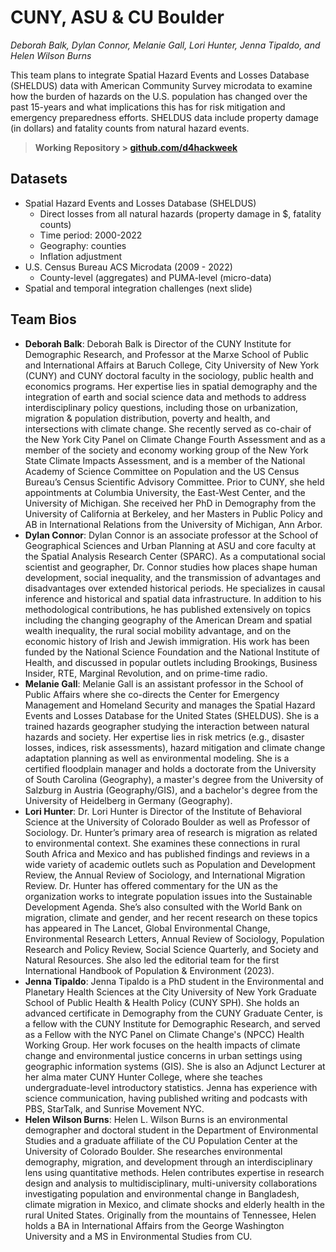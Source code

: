 # CUNY, ASU & CU Boulder
*Deborah Balk, Dylan Connor, Melanie Gall, Lori Hunter, Jenna Tipaldo, and Helen Wilson Burns*

This team plans to integrate Spatial Hazard Events and Losses Database (SHELDUS) data with American Community Survey microdata to examine how the burden of hazards on the U.S. population has changed over the past 15-years and what implications this has for risk mitigation and emergency preparedness efforts.  SHELDUS data include property damage (in dollars) and fatality counts from natural hazard events. 

>**Working Repository > [github.com/d4hackweek](https://github.com/d4hackweek)**

## Datasets

- Spatial Hazard Events and Losses Database (SHELDUS)
  - Direct losses from all natural hazards (property damage in $, fatality counts)
  - Time period: 2000-2022
  - Geography: counties
  - Inflation adjustment
- U.S. Census Bureau ACS Microdata (2009 - 2022)
  - County-level (aggregates) and PUMA-level (micro-data)
- Spatial and temporal integration challenges (next slide) 

## Team Bios

- **Deborah Balk**: Deborah Balk is Director of the CUNY Institute for Demographic Research, and Professor at the Marxe School of Public and International Affairs at Baruch College, City University of New York (CUNY) and CUNY doctoral faculty in the sociology, public health and economics programs. Her expertise lies in spatial demography and the integration of earth and social science data and methods to address interdisciplinary policy questions, including those on urbanization, migration & population distribution, poverty and health, and intersections with climate change. She recently served as co-chair of the New York City Panel on Climate Change Fourth Assessment and as a member of the society and economy working group of the New York State Climate Impacts Assessment, and is a member of the National Academy of Science Committee on Population and the US Census Bureau’s Census Scientific Advisory Committee. Prior to CUNY, she held appointments at Columbia University, the East-West Center, and the University of Michigan. She received her PhD in Demography from the University of California at Berkeley, and her Masters in Public Policy and AB in International Relations from the University of Michigan, Ann Arbor.
- **Dylan Connor**: Dylan Connor is an associate professor at the School of Geographical Sciences and Urban Planning at ASU and core faculty at the Spatial Analysis Research Center (SPARC). As a computational social scientist and geographer, Dr. Connor studies how places shape human development, social inequality, and the transmission of advantages and disadvantages over extended historical periods. He specializes in causal inference and historical and spatial data infrastructure. In addition to his methodological contributions, he has published extensively on topics including the changing geography of the American Dream and spatial wealth inequality, the rural social mobility advantage, and on the economic history of Irish and Jewish immigration. His work has been funded by the National Science Foundation and the National Institute of Health, and discussed in popular outlets including Brookings, Business Insider, RTE, Marginal Revolution, and on prime-time radio.
- **Melanie Gall**: Melanie Gall is an assistant professor in the School of Public Affairs where she co-directs the Center for Emergency Management and Homeland Security and manages the Spatial Hazard Events and Losses Database for the United States (SHELDUS). She is a trained hazards geographer studying the interaction between natural hazards and society. Her expertise lies in risk metrics (e.g., disaster losses, indices, risk assessments), hazard mitigation and climate change adaptation planning as well as environmental modeling. She is a certified floodplain manager and holds a doctorate from the University of South Carolina (Geography), a master's degree from the University of Salzburg in Austria (Geography/GIS), and a bachelor's degree from the University of Heidelberg in Germany (Geography). 
- **Lori Hunter**: Dr. Lori Hunter is Director of the Institute of Behavioral Science at the University of Colorado Boulder as well as Professor of Sociology. Dr. Hunter’s primary area of research is migration as related to environmental context. She examines these connections in rural South Africa and Mexico and has published findings and reviews in a wide variety of academic outlets such as Population and Development Review, the Annual Review of Sociology, and International Migration Review. Dr. Hunter has offered commentary for the UN as the organization works to integrate population issues into the Sustainable Development Agenda.  She’s also consulted with the World Bank on migration, climate and gender, and her recent research on these topics has appeared in The Lancet, Global Environmental Change, Environmental Research Letters, Annual Review of Sociology, Population Research and Policy Review, Social Science Quarterly, and Society and Natural Resources. She also led the editorial team for the first International Handbook of Population & Environment (2023).
- **Jenna Tipaldo**: Jenna Tipaldo is a PhD student in the Environmental and Planetary Health Sciences at the City University of New York Graduate School of Public Health & Health Policy (CUNY SPH). She holds an advanced certificate in Demography from the CUNY Graduate Center, is a fellow with the CUNY Institute for Demographic Research, and served as a Fellow with the NYC Panel on Climate Change's (NPCC) Health Working Group. Her work focuses on the health impacts of climate change and environmental justice concerns in urban settings using geographic information systems (GIS). She is also an Adjunct Lecturer at her alma mater CUNY Hunter College, where she teaches undergraduate-level introductory statistics. Jenna has experience with science communication, having published writing and podcasts with PBS, StarTalk, and Sunrise Movement NYC. 
- **Helen Wilson Burns**: Helen L. Wilson Burns is an environmental demographer and doctoral student in the Department of Environmental Studies and a graduate affiliate of the CU Population Center at the University of Colorado Boulder. She researches environmental demography, migration, and development through an interdisciplinary lens using quantitative methods. Helen contributes expertise in research design and analysis to multidisciplinary, multi-university collaborations investigating population and environmental change in Bangladesh, climate migration in Mexico, and climate shocks and elderly health in the rural United States. Originally from the mountains of Tennessee, Helen holds a BA in International Affairs from the George Washington University and a MS in Environmental Studies from CU.
